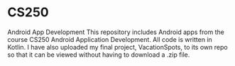 # CS250
Android App Development
This repository includes Android apps from the course CS250 Android Application Development.
All code is written in Kotlin.
I have also uploaded my final project, VacationSpots, to its own repo so that it can be viewed without having to download a .zip file.
